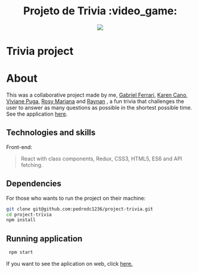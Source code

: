 <h1 align="center"> Projeto de Trivia :video_game:</h1>

<p align="center">
  <img src="./public/gif1.gif" />
</p>

# Trivia project

# About
This was a collaborative project made by me, [Gabriel Ferrari](), [Karen Cano](), [Viviane Puga](), [Rosy Mariana]() and [Raynan]() , a fun trivia that challenges the user to answer as many questions as possible in the shortest possible time. See the application [here](https://triviafdm.netlify.app/).

## Technologies and skills

Front-end:
>  React with class components, Redux, CSS3, HTML5, ES6 and API fetching.


## Dependencies

For those who wants to run the project on their machine:
```bash
git clone git@github.com:pedrodc1236/project-trivia.git
cd project-trivia
npm install
``` 
## Running application
```bash
 npm start
 ``` 

 If you want to see the aplication on web, click [here.]()
